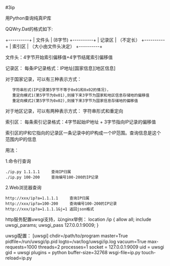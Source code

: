 #3ip

用Python查询纯真IP库

QQWry.Dat的格式如下:

+----------+
|  文件头  |  (8字节)
+----------+
|  记录区  | （不定长）
+----------+
|  索引区  | （大小由文件头决定）
+----------+

文件头：4字节开始索引偏移值+4字节结尾索引偏移值

记录区： 每条IP记录格式：IP地址[国家信息][地区信息]

   对于国家记录，可以有三种表示方式：

       字符串形式(IP记录第5字节不等于0x01和0x02的情况)，
       重定向模式1(第5字节为0x01),则接下来3字节为国家和地区信息存储地的偏移值
       重定向模式2(第5字节为0x02),则接下来3字节为国家信息存储地的偏移值

   对于地区记录，可以有两种表示方式： 字符串形式和重定向

索引区： 每条索引记录格式：4字节起始IP地址 + 3字节指向IP记录的偏移值

   索引区的IP和它指向的记录区一条记录中的IP构成一个IP范围。查询信息是这个
   范围内IP的信息


用法：

1.命令行查询

	./ip.py 1.1.1.1		查询IP归属
	./ip.py 100-200		查询编号100-200的IP记录

2.Web浏览器查询

	http://xxx/ip?a=1.1.1.1		查询IP归属
	http://xxx/ip?a=100-200		查询编号100-200的IP记录
	http://xxx/ip?a=1.1.1.1&j=1	返回json格式

  http服务配置uwsgi支持，以nginx举例：
	location /ip {
                allow all;
                include uwsgi_params;
                uwsgi_pass 127.0.0.1:9009;
        }

  uwsgi配置：
	[uwsgi]
	  chdir=/path/to/program
	  master=True
	  pidfile=/run/uwsgi/ip.pid
	  logto=/var/log/uwsgi/ip.log
	  vacuum=True
	  max-requests=1000
	  threads=2
	  processes=1
	  socket = 127.0.0.1:9009
	  uid = uwsgi
	  gid = uwsgi
	  plugins = python
	  buffer-size=32768
	  wsgi-file=ip.py
	  touch-reload=ip.py

